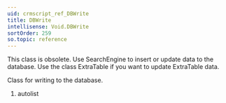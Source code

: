 ```yaml
---
uid: crmscript_ref_DBWrite
title: DBWrite
intellisense: Void.DBWrite
sortOrder: 259
so.topic: reference
---
```



This class is obsolete. Use SearchEngine to insert or update data to the database. Use the class ExtraTable if you want to update ExtraTable data.


Class for writing to the database.




1. autolist

